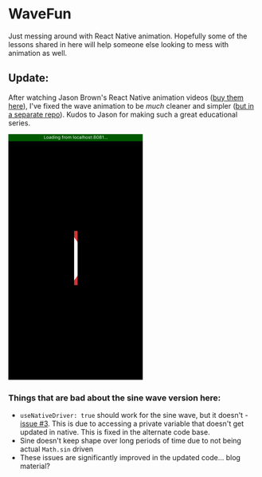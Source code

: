 # WaveFun
Just messing around with React Native animation.  Hopefully some of the lessons shared in here will help someone else looking to mess with animation as well.

## Update:
After watching Jason Brown's React Native animation videos ([buy them here](https://reactnativeanimations.com/)), I've fixed the wave animation to be _much_ cleaner and simpler ([but in a separate repo](https://github.com/GantMan/useless-things/blob/master/lib/sinWave.js)).  Kudos to Jason for making such a great educational series.

![obligatory gif](./wave.gif)

### Things that are bad about the sine wave version here:
* `useNativeDriver: true` should work for the sine wave, but it doesn't - [issue #3](https://github.com/GantMan/WaveFun/issues/3).  This is due to accessing a private variable that doesn't get updated in native.  This is fixed in the alternate code base.
* Sine doesn't keep shape over long periods of time due to not being actual `Math.sin` driven
* These issues are significantly improved in the updated code... blog material?
